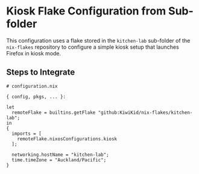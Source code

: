 # Kiosk Flake Configuration from Sub-folder

This configuration uses a flake stored in the `kitchen-lab` sub-folder of the `nix-flakes` repository to configure a simple kiosk setup that launches Firefox in kiosk mode.

## Steps to Integrate


```
# configuration.nix

{ config, pkgs, ... }:

let
  remoteFlake = builtins.getFlake "github:KiwiKid/nix-flakes/kitchen-lab";
in
{
  imports = [
    remoteFlake.nixosConfigurations.kiosk
  ];

  networking.hostName = "kitchen-lab";
  time.timeZone = "Auckland/Pacific";
}

```